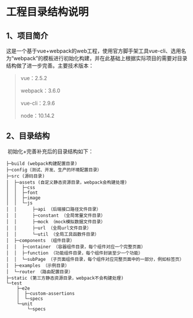 # 工程目录结构说明

## 1、项目简介

​	这是一个基于vue+webpack的web工程，使用官方脚手架工具vue-cli、选用名为“webpack”的模板进行初始化构建，并在此基础上根据实际项目的需要对目录结构做了进一步完善。主要技术版本：

> vue：2.5.2
>
> webpack：3.6.0
>
> vue-cli：2.9.6
>
> node：10.14.2

## 2、目录结构

​	初始化+完善补充后的目录结构如下：

```
├─build	(webpack构建配置目录)
├─config（测试、开发、生产的环境配置目录）
├─src (源码目录)
│  ├─assets	(自定义静态资源目录，webpack会构建处理)
│  │  ├─css
│  │  ├─font
│  │  ├─image
│  │  └─js
│  │      ├─api （后端接口路径文件目录）
│  │      ├─constant （全局常量文件目录）
│  │      ├─mock （mock模拟数据文件目录）
│  │      ├─url （全局url文件目录）
│  │      └─util （全局工具函数件目录）
│  ├─components （组件目录）
│  │  ├─container （容器组件目录，每个组件对应一个完整页面）
│  │  ├─function （功能组件目录，每个组件封装至少一个功能）
│  │  └─subPage （子页面组件目录，每个组件对应完整页面中的一部分，例如标签页）
│  ├─examples （示例目录）
│  └─router （路由配置目录）
├─static (第三方静态资源目录，webpack不会构建处理)
└─test
    ├─e2e
    │  ├─custom-assertions
    │  └─specs
    └─unit
        └─specs
```

